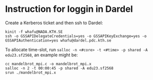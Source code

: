 # Instruction for loggin in Dardel

Create a Kerberos ticket and then ssh to Dardel:
```
kinit -f whafu@NADA.KTH.SE
ssh -o GSSAPIDelegateCredentials=yes -o GSSAPIKeyExchange=yes -o GSSAPIAuthentication=yes whafu@dardel.pdc.kth.se
```

To allocate time-slot, run `salloc -n <#core> -t <#time> -p shared -A edu23.sf2568`, an example might be:
```
cc mandelbrot_mpi.c -o mandelbrot_mpi.x
salloc -n 2 -t 00:00:45 -p shared -A edu23.sf2568
srun ./mandelbrot_mpi.x
```

